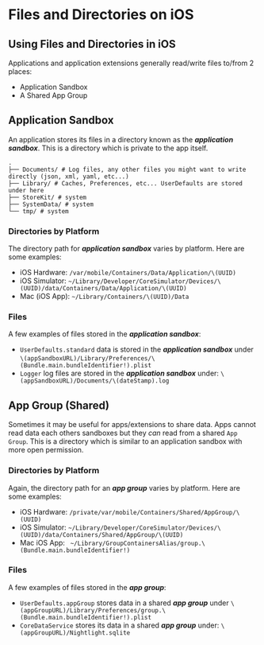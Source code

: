 # Files and Directories on iOS

## Using Files and Directories in iOS
Applications and application extensions generally read/write files to/from 2 places:
* Application Sandbox
* A Shared App Group






## Application Sandbox

An application stores its files in a directory known as the ***application sandbox***. This is a directory which is private to the app itself.
```
.
├── Documents/ # Log files, any other files you might want to write directly (json, xml, yaml, etc...)
├── Library/ # Caches, Preferences, etc... UserDefaults are stored under here
├── StoreKit/ # system
├── SystemData/ # system
└── tmp/ # system
```

### Directories by Platform
The directory path for ***application sandbox*** varies by platform. Here are some examples:
* iOS Hardware: `/var/mobile/Containers/Data/Application/\(UUID)`
* iOS Simulator: `~/Library/Developer/CoreSimulator/Devices/\(UUID)/data/Containers/Data/Application/\(UUID)`
* Mac (iOS App): `~/Library/Containers/\(UUID)/Data`

### Files
A few examples of files stored in the ***application sandbox***:
* `UserDefaults.standard` data is stored in the ***application sandbox*** under `\(appSandboxURL)/Library/Preferences/\(Bundle.main.bundleIdentifier!).plist`
* `Logger` log files are stored in the ***application sandbox*** under: `\(appSandboxURL)/Documents/\(dateStamp).log`










## App Group (Shared)

Sometimes it may be useful for apps/extensions to share data. Apps cannot read data each others sandboxes but they *can* read from a shared `App Group`. This is a directory which is similar to an application sandbox with more open permission.

### Directories by Platform
Again, the directory path for an ***app group*** varies by platform. Here are some examples:
* iOS Hardware: `/private/var/mobile/Containers/Shared/AppGroup/\(UUID)`
* iOS Simulator: `~/Library/Developer/CoreSimulator/Devices/\(UUID)/data/Containers/Shared/AppGroup/\(UUID)`
* Mac iOS App: ` ~/Library/GroupContainersAlias/group.\(Bundle.main.bundleIdentifier!)`

### Files
A few examples of files stored in the ***app group***:
* `UserDefaults.appGroup` stores data in a shared ***app group*** under `\(appGroupURL)/Library/Preferences/group.\(Bundle.main.bundleIdentifier!).plist`
* `CoreDataService` stores its data in a shared ***app group*** under: `\(appGroupURL)/Nightlight.sqlite`

